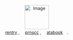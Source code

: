 　　　　　　　　 　　　　　　　　

　　　　　　　　 　　　　　　　　 　　　　　
<p align="center">
  <img src="https://static.wikia.nocookie.net/freddy-fazbears-pizza/images/f/fa/FNaF2_-_Take_Cake_to_the_Children_%28Ni%C3%B1o_llorando%29.gif/revision/latest/scale-to-width/360?cb=20150117063601&path-prefix=es" alt="Image" width="80" height="80">
  <br>
  <a href="https://rentry.co/charchar">rentry</a> ,　 <a href="https://pronouns.cc/@charlotteemily">prnscc</a> ,　 <a href="https://charlie.atabook.org">atabook</a>　.
</p>


　　　　　　　　 　　　　　　　　

　　　　　　　　 　　　　　　　　 　　　　　

